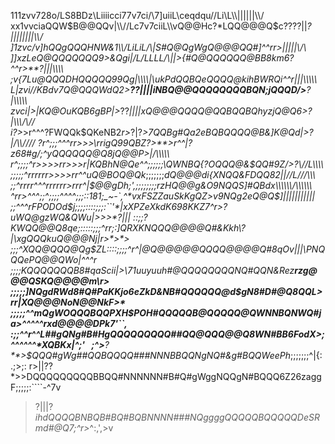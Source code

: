 111zvv728o/LS8BDz\\Liiiicci77v7ci/\7]uiiL\\ceqdqu//Li\L\\\\\||||||\\\\\/
xx1vvciaQQW$B@@QQv|\\//Lc7v7ciiL\\vQ@@Hc?*LQQ@@@Q$c????||*?||||||||\\\\/
]1zvc/v]hQQgQQQHNW&1\\\\/LiLiL/\\\|S#Q@QgWgQ@@@QQ#]^^rr>****|||||\\\/\\\
]]xzLeQ@QQQQQQQ9>&Qgi|\/L/LLLL/\\||>{#Q@QQQQQQ@BB8km6?^^r>**?|||\\\\\\\\
;v{7Lu@QQQDHQQQQQ99Qg\|\\\\\\\\|\ukPdQQBQeQQQQ@kihBWRQi^^r*|||\\\\\\\\\\
L|zvi\//KBdv7Q@QQQWdQ2>**??||||iNBQ@@QQQQQQQQBQN\;jQQQD/>**?|\\\\\\\\\\\
zvci\|*>|KQ@OuKQB6gBP|>*??*||||xQ@@@QQQQ@QQBQQBQhyzjQ@Q6\>?|\\\\\\/\\//\
i\?>*>r^^^?FWQQk$QKeNB2*r>*?|?*>7QQBg#Qa2eBQBQQQQ@B&]K@Qd|>?|/\\\\\/\///
?r^;;;^^^rr>>>\rrigQ99QBZ?>**>r^^|?z68#g/;^yQQQQQQ@Q8jQ@@P>|\/\\\\\\\\\\
r^;;;;^r>>>>rr>>>r|KQBhN@Qe\^^;;;;;;\QWNBQ{?OQQQ@&$QQ#9Z/>?\\//L\\\\\\\\
;;;;;^rrrrrr>>>>rr^^uQ@BOQ@Qk*;;;;;;;*dQ@@@di{XNQQ&FDQQ82||\//L///\\\\\\
;;^rrrr^^^rrrrrr>rrr^|$@@gDh;',;;;;;;;;rzHQ@@g&O9NQQS]#QBdx\\\\\\/\\\\\\
^rr>^^^;;^;;;;^^^^;;;::181;_~-`,^*vxFSZZauSkKgQZ>v9NQg2eQ@Q$]|||||||||||
;;^^^rFPODOd$j;;;;::::;;;:``'*|xXPZeXkdK698KKZ7^r>?uWQ@gzWQ&QWu|>>>*?|||
::;;?KWQQ@@Q8qe;:::::;;;^rr;:]QRXKNQQQ@@@@Q#&Kkh\?|\xgQQQkuQ@@@Nj|r>*>*>
;;;^XQQ@QQQ@Qg$ZL::::;;;;^r^|@Q@@@@@QQQQ@@@@Q#8qOv|||\PNQQQePQ@@QWo|^^^r
;;;;KQQQQQQQB8#qaScii|>\71uuyuuh#@QQQQQQQQNQ#QQN&Rez**rzg@@@QSKQ@@@@m\r>
;;;;;]NQgdRWd8#Q#PaKKjo6eZkD&NB#QQQQQQ@d$gN8#D#@Q8QQL>rr|XQ@@@NoN@@NkF>*
;;;;;^^mQgWOQQQBQQPXH$POH#QQQQQB@QQQQQ@QWNNBQNWQ#ja>^^^^^rxd@@@@DPk7'``,
:;;^^r^^L##gQNg#B#HgQQQQQQQQQ##QQ@QQQ@@Q8WN#BB6FodX>;^^^^^^*XQBKx|^;'` `
;^>**?**>$QQQ#gWg##QQBQQQQ###NNNBBQQNgNQ#&g#BQQWeePh*;;;;;;;^|{:   .;>;:
r>||??*>>DQQQQQQQQQBBQQ#NNNNNN#B#Q#gWggNQQgN#BQQQ6Z26zaggF;;;;;:````-^7v
>?|||?*ihdQQQQBNBQB#BQ#BQBNNNN###NQggggQQQQQBQQQQQDeSRmd#@Q7;^r>*^:,',>v
